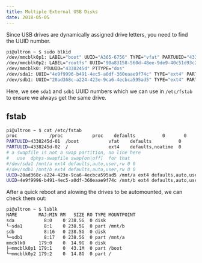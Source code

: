 ```yaml
---
title: Multiple External USB Disks
date: 2018-05-05
---
```


Since USB drives are dynamically assigned drive letters, you need to find the UUID
number.

```bash
pi@ultron ~ $ sudo blkid
/dev/mmcblk0p1: LABEL="boot" UUID="A365-6756" TYPE="vfat" PARTUUID="4338245d-01"
/dev/mmcblk0p2: LABEL="rootfs" UUID="90a83158-560d-48ee-9de9-40c51d93c287" TYPE="ext4" PARTUUID="4338245d-02"
/dev/mmcblk0: PTUUID="4338245d" PTTYPE="dos"
/dev/sda1: UUID="4e9f9996-b491-4ec5-a0df-360eaae9f74c" TYPE="ext4" PARTUUID="6d95cef4-01"
/dev/sdb1: UUID="20ad368c-a224-423e-9ca6-4ecbca595ad5" TYPE="ext4" PARTUUID="a0d8dba5-01"
```

Here, we see `sda1` and `sdb1` UUID numbers which we can use in `/etc/fstab` to ensure
we always get the same drive.

## fstab

```bash
pi@ultron ~ $ cat /etc/fstab
proc            /proc           proc    defaults          0       0
PARTUUID=4338245d-01  /boot           vfat    defaults          0       2
PARTUUID=4338245d-02  /               ext4    defaults,noatime  0       1
# a swapfile is not a swap partition, no line here
#   use  dphys-swapfile swap[on|off]  for that
#/dev/sda1 /mnt/a ext4 defaults,auto,user,rw 0 0
#/dev/sdb1 /mnt/b ext4 defaults,auto,user,rw 0 0
UUID=20ad368c-a224-423e-9ca6-4ecbca595ad5 /mnt/a ext4 defaults,auto,user,rw 0 0
UUID=4e9f9996-b491-4ec5-a0df-360eaae9f74c /mnt/b ext4 defaults,auto,user,rw 0 0
```

After a quick reboot and alowing the drives to be automounted, we can check them out:

```bash
pi@ultron ~ $ lsblk
NAME        MAJ:MIN RM   SIZE RO TYPE MOUNTPOINT
sda           8:0    0 238.5G  0 disk 
└─sda1        8:1    0 238.5G  0 part /mnt/b
sdb           8:16   0 238.5G  0 disk 
└─sdb1        8:17   0 238.5G  0 part /mnt/a
mmcblk0     179:0    0  14.9G  0 disk 
├─mmcblk0p1 179:1    0  43.1M  0 part /boot
└─mmcblk0p2 179:2    0  14.8G  0 part /
```
